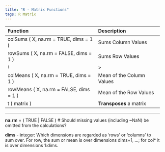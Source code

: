 ```yaml
---
title: "R - Matrix Functions"
tags: R Matrix
---
```


| Function | Description |
| :--|:--|
| colSums ( X, na.rm = TRUE, dims = 1 ) | Sums Column Values |
| rowSums ( X, na.rm = FALSE, dims = 1 ) | Sums Row Values |
|!|>|
| colMeans ( X, na.rm = TRUE, dims = 1 ) | Mean of the Column Values |
| rowMeans ( X, na.rm = FALSE, dims = 1 ) | Mean of the Row Values |
| t ( matrix ) | **Transposes** a matrix |

---



**na.rm** = ( TRUE | FALSE ) # Should missing values (including ~NaN) be omitted from the calculations?

**dims** - integer: Which dimensions are regarded as ‘rows’ or ‘columns’ to sum over. For row, the sum or mean is over dimensions dims+1, ...; for col* it is over dimensions 1:dims.
